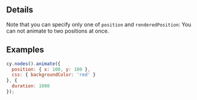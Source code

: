 ## Details

Note that you can specify only one of `position` and `renderedPosition`:  You can not animate to two positions at once.

## Examples

```js
cy.nodes().animate({
  position: { x: 100, y: 100 },
  css: { backgroundColor: 'red' }
}, {
  duration: 1000
});
```